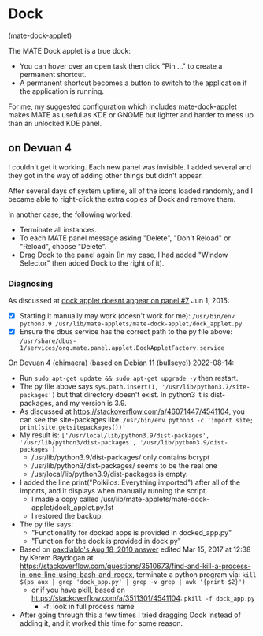 # Dock
(mate-dock-applet)

The MATE Dock applet is a true dock:
- You can hover over an open task then click "Pin ..." to create a permanent shortcut.
- A permanent shortcut becomes a button to switch to the application if the application is running.

For me, my [suggested configuration](../MATE) which includes mate-dock-applet makes MATE as useful as KDE or GNOME but lighter and harder to mess up than an unlocked KDE panel.


## on Devuan 4

I couldn't get it working. Each new panel was invisible. I added several and they got in the way of adding other things but didn't appear.

After several days of system uptime, all of the icons loaded randomly, and I became able to right-click the extra copies of Dock and remove them.

In another case, the following worked:
- Terminate all instances.
- To each MATE panel message asking "Delete", "Don't Reload" or "Reload", choose "Delete".
- Drag Dock to the panel again (In my case, I had added "Window Selector" then added Dock to the right of it).


### Diagnosing

As discussed at [dock applet doesnt appear on panel #7](https://github.com/ubuntu-mate/mate-dock-applet/issues/7) Jun 1, 2015:
- [x] Starting it manually may work (doesn't work for me): `/usr/bin/env python3.9 /usr/lib/mate-applets/mate-dock-applet/dock_applet.py`
- [x] Ensure the dbus service has the correct path to the py file above: `/usr/share/dbus-1/services/org.mate.panel.applet.DockAppletFactory.service`

On Devuan 4 (chimaera) (based on Debian 11 (bullseye)) 2022-08-14:
- Run `sudo apt-get update && sudo apt-get upgrade -y` then restart.
- The py file above says `sys.path.insert(1, '/usr/lib/python3.7/site-packages')` but that directory doesn't exist. In python3 it is dist-packages, and my version is 3.9.
- As discussed at <https://stackoverflow.com/a/46071447/4541104>, you can see the site-packages like: `/usr/bin/env python3 -c 'import site; print(site.getsitepackages())'`
- My result is: `['/usr/local/lib/python3.9/dist-packages', '/usr/lib/python3/dist-packages', '/usr/lib/python3.9/dist-packages']`
  - /usr/lib/python3.9/dist-packages/ only contains bcrypt
  - /usr/lib/python3/dist-packages/ seems to be the real one
  - /usr/local/lib/python3.9/dist-packages is empty.
- I added the line print("Poikilos: Everything imported") after all of the imports, and it displays when manually running the script.
  - I made a copy called /usr/lib/mate-applets/mate-dock-applet/dock_applet.py.1st
  - I restored the backup.
- The py file says:
  - "Functionality for docked apps is provided in docked_app.py"
  - "Function for the dock is provided in dock.py"
- Based on [paxdiablo's Aug 18, 2010 answer](https://stackoverflow.com/a/3510850/4541104) edited Mar 15, 2017 at 12:38 by Kerem Baydogan at <https://stackoverflow.com/questions/3510673/find-and-kill-a-process-in-one-line-using-bash-and-regex>, terminate a python program via:
  `kill $(ps aux | grep 'dock_app.py' | grep -v grep | awk '{print $2}')`
  - or if you have pkill, based on <https://stackoverflow.com/a/3511301/4541104>:
    `pkill -f dock_app.py`
    - -f: look in full process name
- After going through this a few times I tried dragging Dock instead of adding it, and it worked this time for some reason.
